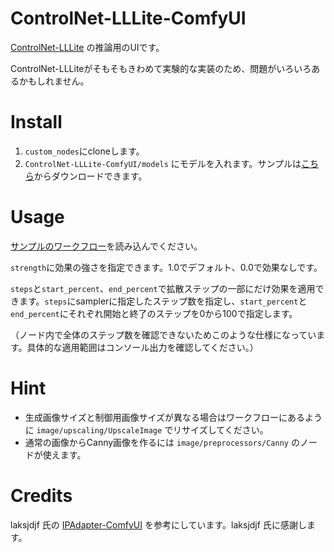 # ControlNet-LLLite-ComfyUI

[ControlNet-LLLite](https://github.com/kohya-ss/sd-scripts/blob/sdxl/docs/train_lllite_README.md) の推論用のUIです。

ControlNet-LLLiteがそもそもきわめて実験的な実装のため、問題がいろいろあるかもしれません。

# Install

1. `custom_nodes`にcloneします。
2. `ControlNet-LLLite-ComfyUI/models` にモデルを入れます。サンプルは[こちら](https://huggingface.co/kohya-ss/controlnet-lllite/tree/main)からダウンロードできます。

# Usage

[サンプルのワークフロー](lllite_workflow.json)を読み込んでください。

`strength`に効果の強さを指定できます。1.0でデフォルト、0.0で効果なしです。

`steps`と`start_percent`、`end_percent`で拡散ステップの一部にだけ効果を適用できます。`steps`にsamplerに指定したステップ数を指定し、`start_percent`と`end_percent`にそれぞれ開始と終了のステップを0から100で指定します。

（ノード内で全体のステップ数を確認できないためこのような仕様になっています。具体的な適用範囲はコンソール出力を確認してください。）

# Hint

+ 生成画像サイズと制御用画像サイズが異なる場合はワークフローにあるように `image/upscaling/UpscaleImage` でリサイズしてください。
+ 通常の画像からCanny画像を作るには `image/preprocessors/Canny` のノードが使えます。

# Credits

laksjdjf 氏の [IPAdapter-ComfyUI](https://github.com/laksjdjf/IPAdapter-ComfyUI) を参考にしています。laksjdjf 氏に感謝します。
